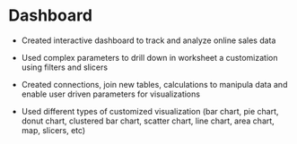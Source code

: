 # Dashboard
* Created interactive dashboard to track and analyze online sales data

* Used complex parameters to drill down in worksheet a customization using filters and slicers

* Created connections, join new tables, calculations to manipula data and enable user driven parameters for visualizations

* Used different types of customized visualization (bar chart, pie chart, donut chart, clustered bar chart, scatter chart, line chart, area chart, map, slicers, etc)
